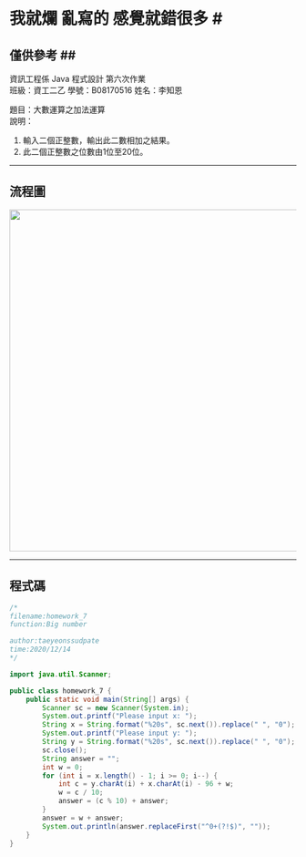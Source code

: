 # 我就爛 亂寫的 感覺就錯很多 #<br>
## 僅供參考 ##<br>
資訊工程係  Java 程式設計  第六次作業<br>
班級：資工二乙 學號：B08170516   姓名：李知恩<br>

題目：大數運算之加法運算<br>
說明：<br>
  1. 輸入二個正整數，輸出此二數相加之結果。<br>
  2. 此二個正整數之位數由1位至20位。<br>

---

## 流程圖 #

<!-- ```flow
start=>start: 開始
13=>operation: 創建sc(scanner)
14=>inputoutput: Please input x:
15=>operation: 掃描數入變數套用$20s格式後空白轉乘0到x
16=>inputoutput: Please input y: 
17=>operation: 掃描數入變數套用$20s格式後空白轉乘0到y
18=>operation: String answer = ""
19=>operation: int w = 0
20=>condition: for (int i = x.length() - 1; i >= 0; i--) {
21=>operation: int c = y.charAt(i) + x.charAt(i) - 96 + w;
22=>operation: w = c / 10
23=>operation: answer = (c % 10) + answer;
25=>operation: answer = w + answer;
26=>inputoutput: answer.replaceFirst("^0+(?!$)", "")
end=>end: 結束
start->13->14->15->16->17->18->19->20(no)->25->26->end
20(yes)->21->22->25
``` -->

<img src="https://github.com/taeyeonssupdate/zerojudge/blob/master/images/homework_7_flowchart.png?raw=true" width="600">

---

## 程式碼 ##

```java
/*
filename:homework_7
function:Big number

author:taeyeonssudpate
time:2020/12/14
*/

import java.util.Scanner;

public class homework_7 {
    public static void main(String[] args) {
        Scanner sc = new Scanner(System.in);
        System.out.printf("Please input x: ");
        String x = String.format("%20s", sc.next()).replace(" ", "0");
        System.out.printf("Please input y: ");
        String y = String.format("%20s", sc.next()).replace(" ", "0");
        sc.close();
        String answer = "";
        int w = 0;
        for (int i = x.length() - 1; i >= 0; i--) {
            int c = y.charAt(i) + x.charAt(i) - 96 + w;
            w = c / 10;
            answer = (c % 10) + answer;
        }
        answer = w + answer;
        System.out.println(answer.replaceFirst("^0+(?!$)", ""));
    }
}
```
